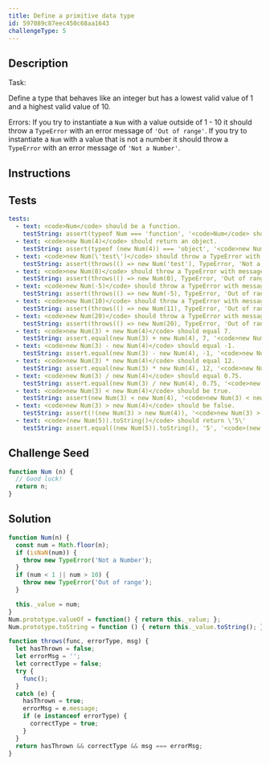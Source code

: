 ```yaml
---
title: Define a primitive data type
id: 597089c87eec450c68aa1643
challengeType: 5
---
```


## Description
<section id='description'>
Task:
<p>Define a type that behaves like an integer but has a lowest valid value of 1 and a highest valid value of 10.</p>
Errors:
If you try to instantiate a <code>Num</code> with a value outside of 1 - 10
it should throw a <code>TypeError</code> with an error message of <code>'Out of range'</code>.
If you try to instantiate a <code>Num</code> with a value that is not a number
it should throw a <code>TypeError</code> with an error message of <code>'Not a Number'</code>.
</section>

## Instructions
<section id='instructions'>

</section>

## Tests
<section id='tests'>

```yml
tests:
  - text: <code>Num</code> should be a function.
    testString: assert(typeof Num === 'function', '<code>Num</code> should be a function.');
  - text: <code>new Num(4)</code> should return an object.
    testString: assert(typeof (new Num(4)) === 'object', '<code>new Num(4)</code> should return an object.');
  - text: <code>new Num(\'test\')</code> should throw a TypeError with message \'Not a Number\'.
    testString: assert(throws(() => new Num('test'), TypeError, 'Not a Number'), '<code>new Num(\'test\')</code> should throw a TypeError with message \'Not a Number\'.');
  - text: <code>new Num(0)</code> should throw a TypeError with message \'Out of range\'.
    testString: assert(throws(() => new Num(0), TypeError, 'Out of range'), '<code>new Num(0)</code> should throw a TypeError with message \'Out of range\'.');
  - text: <code>new Num(-5)</code> should throw a TypeError with message \'Out of range\'.
    testString: assert(throws(() => new Num(-5), TypeError, 'Out of range'), '<code>new Num(-5)</code> should throw a TypeError with message \'Out of range\'.');
  - text: <code>new Num(10)</code> should throw a TypeError with message \'Out of range\'.
    testString: assert(throws(() => new Num(11), TypeError, 'Out of range'), '<code>new Num(10)</code> should throw a TypeError with message \'Out of range\'.');
  - text: <code>new Num(20)</code> should throw a TypeError with message \'Out of range\'.
    testString: assert(throws(() => new Num(20), TypeError, 'Out of range'), '<code>new Num(20)</code> should throw a TypeError with message \'Out of range\'.');
  - text: <code>new Num(3) + new Num(4)</code> should equal 7.
    testString: assert.equal(new Num(3) + new Num(4), 7, '<code>new Num(3) + new Num(4)</code> should equal 7.');
  - text: <code>new Num(3) - new Num(4)</code> should equal -1.
    testString: assert.equal(new Num(3) - new Num(4), -1, '<code>new Num(3) - new Num(4)</code> should equal -1.');
  - text: <code>new Num(3) * new Num(4)</code> should equal 12.
    testString: assert.equal(new Num(3) * new Num(4), 12, '<code>new Num(3) * new Num(4)</code> should equal 12.');
  - text: <code>new Num(3) / new Num(4)</code> should equal 0.75.
    testString: assert.equal(new Num(3) / new Num(4), 0.75, '<code>new Num(3) / new Num(4)</code> should equal 0.75.');
  - text: <code>new Num(3) < new Num(4)</code> should be true.
    testString: assert(new Num(3) < new Num(4), '<code>new Num(3) < new Num(4)</code> should be true.');
  - text: <code>new Num(3) > new Num(4)</code> should be false.
    testString: assert(!(new Num(3) > new Num(4)), '<code>new Num(3) > new Num(4)</code> should be false.');
  - text: <code>(new Num(5)).toString()</code> should return \'5\'
    testString: assert.equal((new Num(5)).toString(), '5', '<code>(new Num(5)).toString()</code> should return \'5\'');

```

</section>

## Challenge Seed
<section id='challengeSeed'>

<div id='js-seed'>

```js
function Num (n) {
  // Good luck!
  return n;
}
```

</div>



</section>

## Solution
<section id='solution'>


```js
function Num(n) {
  const num = Math.floor(n);
  if (isNaN(num)) {
    throw new TypeError('Not a Number');
  }
  if (num < 1 || num > 10) {
    throw new TypeError('Out of range');
  }

  this._value = num;
}
Num.prototype.valueOf = function() { return this._value; };
Num.prototype.toString = function () { return this._value.toString(); };

function throws(func, errorType, msg) {
  let hasThrown = false;
  let errorMsg = '';
  let correctType = false;
  try {
    func();
  }
  catch (e) {
    hasThrown = true;
    errorMsg = e.message;
    if (e instanceof errorType) {
      correctType = true;
    }
  }
  return hasThrown && correctType && msg === errorMsg;
}

```

</section>
